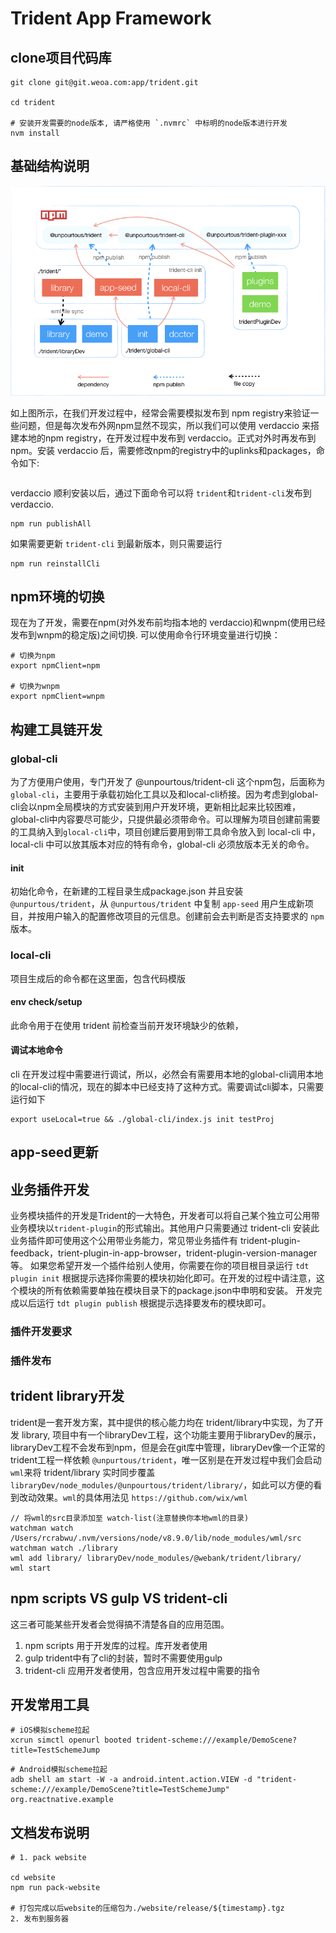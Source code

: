 
# Trident App Framework

## clone项目代码库
``` shell
git clone git@git.weoa.com:app/trident.git

cd trident

# 安装开发需要的node版本, 请严格使用 `.nvmrc` 中标明的node版本进行开发
nvm install
```

## 基础结构说明
![](../assets/images/2019-05-14-14-10-08.png)

如上图所示，在我们开发过程中，经常会需要模拟发布到 npm registry来验证一些问题，但是每次发布外网npm显然不现实，所以我们可以使用 verdaccio 来搭建本地的npm registry，在开发过程中发布到 verdaccio。正式对外时再发布到npm。安装 verdaccio 后，需要修改npm的registry中的uplinks和packages，命令如下: 
```shell

```

verdaccio 顺利安装以后，通过下面命令可以将 `trident`和`trident-cli`发布到 verdaccio. 
```shell
npm run publishAll
```

如果需要更新 `trident-cli` 到最新版本，则只需要运行
```
npm run reinstallCli
```


## npm环境的切换
现在为了开发，需要在npm(对外发布前均指本地的 verdaccio)和wnpm(使用已经发布到wnpm的稳定版)之间切换.
可以使用命令行环境变量进行切换： 
```shell
# 切换为npm 
export npmClient=npm

# 切换为wnpm
export npmClient=wnpm
```

## 构建工具链开发
### global-cli
为了方便用户使用，专门开发了 @unpourtous/trident-cli 这个npm包，后面称为`global-cli`，主要用于承载初始化工具以及和local-cli桥接。因为考虑到global-cli会以npm全局模块的方式安装到用户开发环境，更新相比起来比较困难，global-cli中内容要尽可能少，只提供最必须带命令。可以理解为项目创建前需要的工具纳入到`glocal-cli`中，项目创建后要用到带工具命令放入到 local-cli 中，local-cli 中可以放其版本对应的特有命令，global-cli 必须放版本无关的命令。

#### init
初始化命令，在新建的工程目录生成package.json 并且安装 `@unpurtous/trident`，从 `@unpurtous/trident` 中复制 `app-seed` 用户生成新项目，并按用户输入的配置修改项目的元信息。创建前会去判断是否支持要求的 `npm` 版本。
### local-cli
项目生成后的命令都在这里面，包含代码模版

#### env check/setup
此命令用于在使用 trident 前检查当前开发环境缺少的依赖，

#### 调试本地命令
cli 在开发过程中需要进行调试，所以，必然会有需要用本地的global-cli调用本地的local-cli的情况，现在的脚本中已经支持了这种方式。需要调试cli脚本，只需要运行如下
```
export useLocal=true && ./global-cli/index.js init testProj
```

## app-seed更新

## 业务插件开发
业务模块插件的开发是Trident的一大特色，开发者可以将自己某个独立可公用带业务模块以`trident-plugin`的形式输出。其他用户只需要通过 trident-cli 安装此业务插件即可使用这个公用带业务能力，常见带业务插件有 trident-plugin-feedback，trient-plugin-in-app-browser，trident-plugin-version-manager等。
如果您希望开发一个插件给别人使用，你需要在你的项目根目录运行 `tdt plugin init` 根据提示选择你需要的模块初始化即可。在开发的过程中请注意，这个模块的所有依赖需要单独在模块目录下的package.json中申明和安装。
开发完成以后运行 `tdt plugin publish` 根据提示选择要发布的模块即可。

### 插件开发要求
### 插件发布

## trident library开发
trident是一套开发方案，其中提供的核心能力均在 trident/library中实现，为了开发 library, 项目中有一个libraryDev工程，这个功能主要用于libraryDev的展示，libraryDev工程不会发布到npm，但是会在git库中管理，libraryDev像一个正常的trident工程一样依赖 `@unpurtous/trident`，唯一区别是在开发过程中我们会启动`wml`来将 trident/library 实时同步覆盖 `libraryDev/node_modules/@unpourtous/trident/library/`，如此可以方便的看到改动效果。`wml`的具体用法见 `https://github.com/wix/wml` 

```
// 将wml的src目录添加至 watch-list(注意替换你本地wml的目录)
watchman watch /Users/rcrabwu/.nvm/versions/node/v8.9.0/lib/node_modules/wml/src
watchman watch ./library
wml add library/ libraryDev/node_modules/@webank/trident/library/
wml start
```

## npm scripts VS gulp VS trident-cli
这三者可能某些开发者会觉得搞不清楚各自的应用范围。
1. npm scripts 用于开发库的过程。库开发者使用
1. gulp trident中有了cli的封装，暂时不需要使用gulp
2. trident-cli 应用开发者使用，包含应用开发过程中需要的指令


## 开发常用工具
```shell
# iOS模拟scheme拉起
xcrun simctl openurl booted trident-scheme:///example/DemoScene?title=TestSchemeJump
```

```shell
# Android模拟scheme拉起
adb shell am start -W -a android.intent.action.VIEW -d "trident-scheme:///example/DemoScene?title=TestSchemeJump" org.reactnative.example
```


## 文档发布说明
```shell
# 1. pack website

cd website
npm run pack-website

# 打包完成以后website的压缩包为./website/release/${timestamp}.tgz
2. 发布到服务器
```

